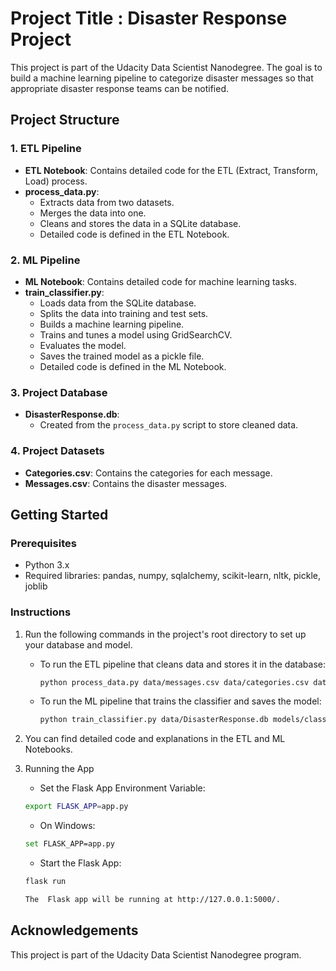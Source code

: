 # Project Title : Disaster Response Project

This project is part of the Udacity Data Scientist Nanodegree. The goal is to build a machine learning pipeline to categorize disaster messages so that appropriate disaster response teams can be notified.

## Project Structure

### 1. ETL Pipeline
- **ETL Notebook**: Contains detailed code for the ETL (Extract, Transform, Load) process.
- **process_data.py**: 
  - Extracts data from two datasets.
  - Merges the data into one.
  - Cleans and stores the data in a SQLite database.
  - Detailed code is defined in the ETL Notebook.

### 2. ML Pipeline
- **ML Notebook**: Contains detailed code for machine learning tasks.
- **train_classifier.py**: 
  - Loads data from the SQLite database.
  - Splits the data into training and test sets.
  - Builds a machine learning pipeline.
  - Trains and tunes a model using GridSearchCV.
  - Evaluates the model.
  - Saves the trained model as a pickle file.
  - Detailed code is defined in the ML Notebook.

### 3. Project Database
- **DisasterResponse.db**: 
  - Created from the `process_data.py` script to store cleaned data.

### 4. Project Datasets
- **Categories.csv**: Contains the categories for each message.
- **Messages.csv**: Contains the disaster messages.

## Getting Started

### Prerequisites
- Python 3.x
- Required libraries: pandas, numpy, sqlalchemy, scikit-learn, nltk, pickle, joblib

### Instructions
1. Run the following commands in the project's root directory to set up your database and model.

    - To run the ETL pipeline that cleans data and stores it in the database:
      ```sh
      python process_data.py data/messages.csv data/categories.csv data/DisasterResponse.db
      ```

    - To run the ML pipeline that trains the classifier and saves the model:
      ```sh
      python train_classifier.py data/DisasterResponse.db models/classifier.pkl
      ```

2. You can find detailed code and explanations in the ETL and ML Notebooks.
3. Running the App
    
    - Set the Flask App Environment Variable:
 
     ```sh
     export FLASK_APP=app.py
     ```
    - On Windows:
      
     ```sh
     set FLASK_APP=app.py
     ```
      
    - Start the Flask App:

     ```sh
     flask run
     ```

     ```sh
     The  Flask app will be running at http://127.0.0.1:5000/.
     ```
     
## Acknowledgements
This project is part of the Udacity Data Scientist Nanodegree program.
